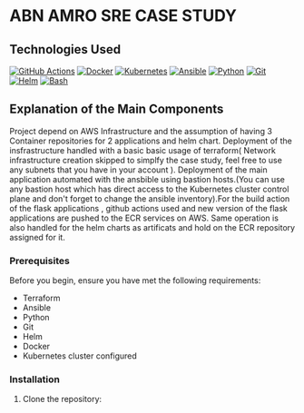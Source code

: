 # ABN AMRO SRE CASE STUDY

## Technologies Used

[![GitHub Actions](https://img.shields.io/badge/GitHub%20Actions-Workflow-2088FF?logo=github-actions)](https://github.com/features/actions)
[![Docker](https://img.shields.io/badge/Docker-Container-2496ED?logo=docker)](https://www.docker.com/)
[![Kubernetes](https://img.shields.io/badge/Kubernetes-Cluster-326CE5?logo=kubernetes)](https://kubernetes.io/)
[![Ansible](https://img.shields.io/badge/Ansible-Automation-EE0000?logo=ansible)](https://www.ansible.com/)
[![Python](https://img.shields.io/badge/Python-Scripting-3776AB?logo=python)](https://www.python.org/)
[![Git](https://img.shields.io/badge/Git-Version%20Control-F05032?logo=git)](https://git-scm.com/)
[![Helm](https://img.shields.io/badge/Helm-Deploy%20Charts-277A9F?logo=helm)](https://helm.sh/)
[![Bash](https://img.shields.io/badge/Bash-Scripting-4EAA25?logo=gnu-bash)](https://www.gnu.org/software/bash/)


## Explanation of the Main Components

Project depend on AWS Infrastructure and the assumption of having 3 Container repositories for 2 applications and helm chart. Deployment of the insfrastructure handled with a basic basic usage of terraform( Network infrastructure creation skipped to simplfy the case study, feel free to use any subnets that you have in your account ). Deployment of the main application automated with the ansbible using bastion hosts.(You can use any bastion host which has direct access to the Kubernetes cluster control plane and don't forget to change the ansible inventory).For the build action of the flask applications , github actions used and new version of the flask applications are pushed to the ECR services on AWS. Same operation is also handled for the helm charts as artificats and hold on the ECR repository assigned for it.

### Prerequisites

Before you begin, ensure you have met the following requirements:

- Terraform
- Ansible
- Python
- Git
- Helm
- Docker
- Kubernetes cluster configured

### Installation

1. Clone the repository: